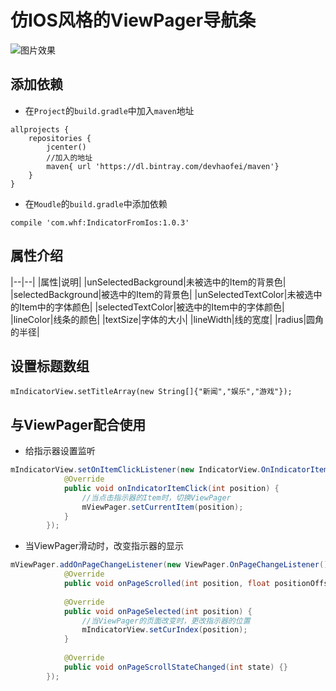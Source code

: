 # 仿IOS风格的ViewPager导航条

![图片效果](https://github.com/HaoFeiWang/IndicatorFromIos/screen.gif)

## 添加依赖
- 在`Project`的`build.gradle`中加入`maven`地址

```
allprojects {
    repositories {
        jcenter()
        //加入的地址
        maven{ url 'https://dl.bintray.com/devhaofei/maven'}
    }
}
```

- 在`Moudle`的`build.gradle`中添加依赖
```
compile 'com.whf:IndicatorFromIos:1.0.3'
```

## 属性介绍

|--|--|
|属性|说明|
|unSelectedBackground|未被选中的Item的背景色|
|selectedBackground|被选中的Item的背景色|
|unSelectedTextColor|未被选中的Item中的字体颜色|
|selectedTextColor|被选中的Item中的字体颜色|
|lineColor|线条的颜色|
|textSize|字体的大小|
|lineWidth|线的宽度|
|radius|圆角的半径|

## 设置标题数组
```
mIndicatorView.setTitleArray(new String[]{"新闻","娱乐","游戏"});
```

## 与ViewPager配合使用
- 给指示器设置监听
```java
mIndicatorView.setOnItemClickListener(new IndicatorView.OnIndicatorItemClickListener() {
            @Override
            public void onIndicatorItemClick(int position) {
                //当点击指示器的Item时，切换ViewPager
                mViewPager.setCurrentItem(position);
            }
        });
```
- 当ViewPager滑动时，改变指示器的显示
```java
mViewPager.addOnPageChangeListener(new ViewPager.OnPageChangeListener() {
            @Override
            public void onPageScrolled(int position, float positionOffset, int positionOffsetPixels) {}
            
            @Override
            public void onPageSelected(int position) {
                //当ViewPager的页面改变时，更改指示器的位置
                mIndicatorView.setCurIndex(position);
            }
            
            @Override
            public void onPageScrollStateChanged(int state) {}
        });
```
